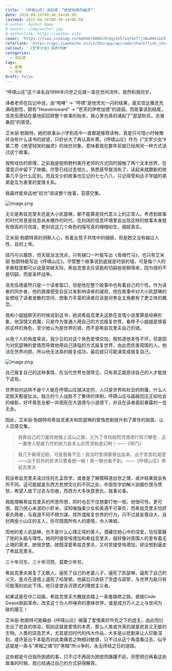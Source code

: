 ```yaml
---
title: '《呼啸山庄》读后感：“绝望恸哭的幽灵”'
date: 2020-08-16T00:48:14+08:00
lastmod: 2022-08-16T00:48:14+08:00
# author: Author Name
# avatar: /img/author.jpg
# authorlink: https://author.site
cover: 'https://tva1.sinaimg.cn/mw690/006R15FXgy1h57xqfmxflj30u00nib29.jpg'
referlink: 'https://api.xiaoheihe.cn/v3/bbs/app/api/web/share?link_id=49557111'
callout: '《文学少女》系列书单'
categories:
  - 读后感
tags:
  - 爱情
  - 思考
draft: false
---
```


“呼啸山庄”这个译名自1996年问世之后就一直在世间流传，竟然和我同岁。

<!--more-->

译者老师在后记中说，由“咆哮” → “呼啸”是他灵光一闪的结果，属实信达雅还充满戏剧性，颇有“Heavensward” → “苍天的伊修加德”的调调。而故事读到结尾，洛克伍德站在墓地前回顾整个故事的始末，我心里也真的涌起了“瑟瑟秋风，沧海桑田”的感受。

艾米丽·勃朗特，她的故事从小学到高中一直都是推荐读物，真是只可惜小时候俺并没有什么读书的欲望，只好长大了再认真补票。《呼啸山庄》作为《“文学少女”》第二卷《绝望恸哭的幽灵》的戏仿对象，意味着我在数年前就已经用另一种方式读过这个故事。

按照戏仿的原理，之前我是按照野村美月老师的方式同时接触了两个文本世界，在潜意识中留下了映像。尽管已经过去很久，熟悉感早就消失了，读起来就跟新的故事几乎没什么区别。而且文少的故事也忘记的七七八八，只记得莹和远子学姐的弟弟是互为表里的爱情关系。

我最终能幸运地“初次”阅读整个故事，百感交集。

![image.png](https://tva1.sinaimg.cn/mw690/006R15FXgy1h57xo2ary1j3064086dgy.jpg)

无论是希兹克里夫还是大小凯瑟琳，都不能算是现代意义上的正常人。考虑到故事的时代背景是信息尚未爆炸的时代，在封闭的信息环境里会出现这样的故事本身就有很高的可信度，更别说这几个角色的描写真的栩栩如生，细腻真实。

艾米丽·勃朗特真的洞察人心，有着女孩子共性中的细腻，但是她又没有越过人性，自封上帝。

技巧可以磨炼，但天赋没法洗点，只有樋口一叶能写出《青梅竹马》，也只有艾米丽·勃朗特能写出《呼啸山庄》。尽管整个故事说到底就是时辰的错，可是每个人的矛盾程度都可以说是突破天际，希兹克里夫应该能和切嗣爸爸聊得来，因为错的不是切嗣，而是圣杯战争。

洛克伍德虽然只是一个读者窗口，但是他在整个故事中也有着自己的个性。作为读者的同步者，他的直接感受会反过来影响读者的凝视，他在故事中对大小凯瑟琳的妄想给了读者发散的空间，想象力丰富的读者应该是对男女主角都有了更立体的概念。

我和小姐姐聊天的时候说到这书，她说希兹克里夫这款在言情小说里算是经典形象，他深情又疯魔，只是作为普通人用自己的方式报复世界。看样子小姐姐是很喜欢这样的角色，至少她认为是世界的错，而不是希兹克里夫自己的错。

从我个人的角度来说，我少见的对这个角色爱恨交加，我知道他本性不坏，但是因为对凯瑟琳的爱情而导致他用自己狭隘的方式报复世界，由此而伤害周围的人。他活在世界内部，所以他无法真的报复成功，最后就只可能演变成报复自己。

![image.png](https://tva1.sinaimg.cn/mw690/006R15FXgy1h57xpafohjj30rs12ye81.jpg)

自己报复自己的这种事情，在当代世界也很常见，只有真正能原谅自己的人才能放下这些。

世界如何运转不是个人能在呼啸山庄就决定的，人只是世界和社会的附庸，什么人定胜天都是扯淡。独立的个人战胜不了集体的体制，呼啸山庄与画眉田庄正如社会的缩影，好坏善恶全都一并困死在大道德与小道德下，并且在读者面前暴露的一览无余。

因此，艾米丽·勃朗特将希兹克里夫和凯瑟琳的爱情悲剧提升到了普世的层面，让人百感交集。

> 我靠自己的力量将她推上高山之巅，又为了寻找她而凭借德行努力攀登，这一番使人筋疲力尽的努力是多么的荒谬和虚幻啊！——《窄门》

> 我几乎看得见她，可是我看不见！我当时急得要冒出血来，出于苦苦的渴望——出于狂热的祈求只要看她一眼！我一眼也看不到。——《呼啸山庄》希兹克里夫

假设希兹克里夫读过任何孔孟哲学，或者是了解儒释道出世之理，或许结果就会有所不同。这可能就是东西方思想文化的不同之处，中国哲学劝解人驯服仇恨与愤怒，希望人放下过去与伤痕，而西方大多快意恩仇，就事论事。

我能理解希兹克里夫的所思所想，同时也忍不住想要打他一顿。他很可怜，更可恨。我乃侠心未泯的小虾米，深知唯独美少女和美酒不可辜负，而希兹克里夫恰好辜负两者，与我道不同不相为谋。其所谓报复世界的行为，只不过是妄尊自大，自封两座小山庄的主人，伤尽周围所有人的感情，令人唏嘘。

而他的爱人凯瑟琳，也不是什么心理正常的善人。潜藏在她心中的深爱，恰恰蒙蔽了她的头脑与理性。她同时接受埃德加和希兹克里夫，就好像对周围人的爱有着无止境的需求，她很贪婪。她既深爱希兹克里夫，又何苦接受埃德加，却没想到逼走了希兹克里夫。

三十年河东，三十年河西，莫欺少年穷。

希兹克里夫报复了无数人，逼死了自己的老婆儿子，逼死了凯瑟琳，逼死了自己的义兄，差点在道德上逼死了哈里顿。他最后只收获了空虚与寂寥，与世界为敌只有可能落的如此下场，他只是堂吉诃德式的理想主义者。

如果这是在中二动画，希兹克里夫大概就会踏上一条鲁路修之路，直接Code Gease掀起革命，改变这个为人所唾弃的愚昧世界，或是成为万人之上与世间为敌的魔王！

艾米丽·勃朗特可能藉由《呼啸山庄》揭露了爱情美好外壳之下的虚无，由此而衍生出了悲哀的体会。假如这就是爱情的本质，那么人类或许真的就是悲哀又无能的生物。人类的崇高艺术，尤其是旧时代的伟大作品，大多是以悲剧来让人印象深刻，或许是出于本能而对此类痛苦之物相对敏感，只不过从这个角度看过去，似乎这就是一条与“黑暗之魂”的“黑暗”所斗争的、永无终结之日的道路。

这些都是今日我所困惑的事，只不过不再因为困惑而踌躇不前，但愿明日再看这些故事的时候，我已经通过自己的方式获得解答。